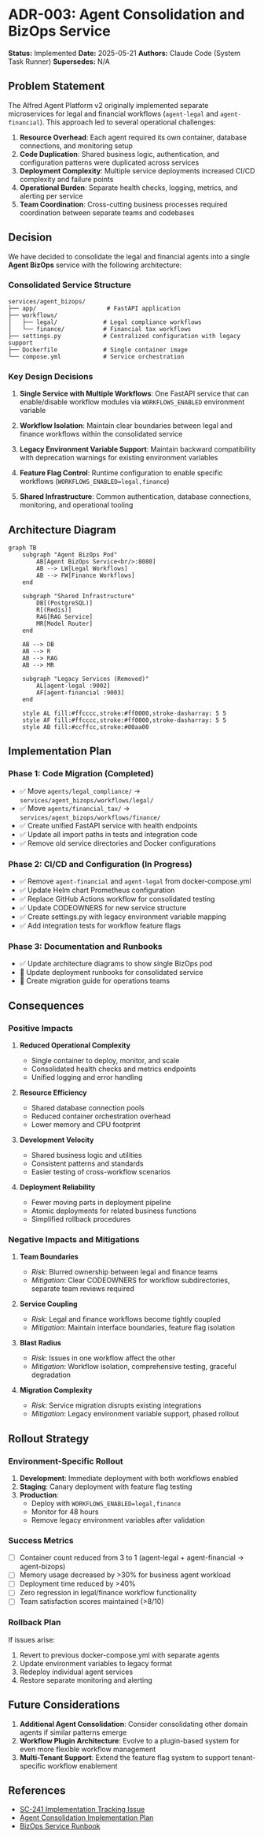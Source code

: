 # ADR-003: Agent Consolidation and BizOps Service

**Status:** Implemented
**Date:** 2025-05-21
**Authors:** Claude Code (System Task Runner)
**Supersedes:** N/A

## Problem Statement

The Alfred Agent Platform v2 originally implemented separate microservices for legal and financial workflows (`agent-legal` and `agent-financial`). This approach led to several operational challenges:

1. **Resource Overhead**: Each agent required its own container, database connections, and monitoring setup
2. **Code Duplication**: Shared business logic, authentication, and configuration patterns were duplicated across services
3. **Deployment Complexity**: Multiple service deployments increased CI/CD complexity and failure points
4. **Operational Burden**: Separate health checks, logging, metrics, and alerting per service
5. **Team Coordination**: Cross-cutting business processes required coordination between separate teams and codebases

## Decision

We have decided to consolidate the legal and financial agents into a single **Agent BizOps** service with the following architecture:

### Consolidated Service Structure
```
services/agent_bizops/
├── app/                    # FastAPI application
├── workflows/
│   ├── legal/             # Legal compliance workflows
│   └── finance/           # Financial tax workflows
├── settings.py            # Centralized configuration with legacy support
├── Dockerfile             # Single container image
└── compose.yml            # Service orchestration
```

### Key Design Decisions

1. **Single Service with Multiple Workflows**: One FastAPI service that can enable/disable workflow modules via `WORKFLOWS_ENABLED` environment variable

2. **Workflow Isolation**: Maintain clear boundaries between legal and finance workflows within the consolidated service

3. **Legacy Environment Variable Support**: Maintain backward compatibility with deprecation warnings for existing environment variables

4. **Feature Flag Control**: Runtime configuration to enable specific workflows (`WORKFLOWS_ENABLED=legal,finance`)

5. **Shared Infrastructure**: Common authentication, database connections, monitoring, and operational tooling

## Architecture Diagram

```mermaid
graph TB
    subgraph "Agent BizOps Pod"
        AB[Agent BizOps Service<br/>:8080]
        AB --> LW[Legal Workflows]
        AB --> FW[Finance Workflows]
    end

    subgraph "Shared Infrastructure"
        DB[(PostgreSQL)]
        R[(Redis)]
        RAG[RAG Service]
        MR[Model Router]
    end

    AB --> DB
    AB --> R
    AB --> RAG
    AB --> MR

    subgraph "Legacy Services (Removed)"
        AL[agent-legal :9002]
        AF[agent-financial :9003]
    end

    style AL fill:#ffcccc,stroke:#ff0000,stroke-dasharray: 5 5
    style AF fill:#ffcccc,stroke:#ff0000,stroke-dasharray: 5 5
    style AB fill:#ccffcc,stroke:#00aa00
```

## Implementation Plan

### Phase 1: Code Migration (Completed)
- ✅ Move `agents/legal_compliance/` → `services/agent_bizops/workflows/legal/`
- ✅ Move `agents/financial_tax/` → `services/agent_bizops/workflows/finance/`
- ✅ Create unified FastAPI service with health endpoints
- ✅ Update all import paths in tests and integration code
- ✅ Remove old service directories and Docker configurations

### Phase 2: CI/CD and Configuration (In Progress)
- ✅ Remove `agent-financial` and `agent-legal` from docker-compose.yml
- ✅ Update Helm chart Prometheus configuration
- ✅ Replace GitHub Actions workflow for consolidated testing
- ✅ Update CODEOWNERS for new service structure
- ✅ Create settings.py with legacy environment variable mapping
- ✅ Add integration tests for workflow feature flags

### Phase 3: Documentation and Runbooks
- ✅ Update architecture diagrams to show single BizOps pod
- 🔄 Update deployment runbooks for consolidated service
- 🔄 Create migration guide for operations teams

## Consequences

### Positive Impacts

1. **Reduced Operational Complexity**
   - Single container to deploy, monitor, and scale
   - Consolidated health checks and metrics endpoints
   - Unified logging and error handling

2. **Resource Efficiency**
   - Shared database connection pools
   - Reduced container orchestration overhead
   - Lower memory and CPU footprint

3. **Development Velocity**
   - Shared business logic and utilities
   - Consistent patterns and standards
   - Easier testing of cross-workflow scenarios

4. **Deployment Reliability**
   - Fewer moving parts in deployment pipeline
   - Atomic deployments for related business functions
   - Simplified rollback procedures

### Negative Impacts and Mitigations

1. **Team Boundaries**
   - *Risk*: Blurred ownership between legal and finance teams
   - *Mitigation*: Clear CODEOWNERS for workflow subdirectories, separate team reviews required

2. **Service Coupling**
   - *Risk*: Legal and finance workflows become tightly coupled
   - *Mitigation*: Maintain interface boundaries, feature flag isolation

3. **Blast Radius**
   - *Risk*: Issues in one workflow affect the other
   - *Mitigation*: Workflow isolation, comprehensive testing, graceful degradation

4. **Migration Complexity**
   - *Risk*: Service migration disrupts existing integrations
   - *Mitigation*: Legacy environment variable support, phased rollout

## Rollout Strategy

### Environment-Specific Rollout

1. **Development**: Immediate deployment with both workflows enabled
2. **Staging**: Canary deployment with feature flag testing
3. **Production**:
   - Deploy with `WORKFLOWS_ENABLED=legal,finance`
   - Monitor for 48 hours
   - Remove legacy environment variables after validation

### Success Metrics

- [ ] Container count reduced from 3 to 1 (agent-legal + agent-financial → agent-bizops)
- [ ] Memory usage decreased by >30% for business agent workload
- [ ] Deployment time reduced by >40%
- [ ] Zero regression in legal/finance workflow functionality
- [ ] Team satisfaction scores maintained (>8/10)

### Rollback Plan

If issues arise:
1. Revert to previous docker-compose.yml with separate agents
2. Update environment variables to legacy format
3. Redeploy individual agent services
4. Restore separate monitoring and alerting

## Future Considerations

1. **Additional Agent Consolidation**: Consider consolidating other domain agents if similar patterns emerge
2. **Workflow Plugin Architecture**: Evolve to a plugin-based system for even more flexible workflow management
3. **Multi-Tenant Support**: Extend the feature flag system to support tenant-specific workflow enablement

## References

- [SC-241 Implementation Tracking Issue](#)
- [Agent Consolidation Implementation Plan](../data/agent-consolidation-plan.md)
- [BizOps Service Runbook](../../docs/runbook/bizops.md)
